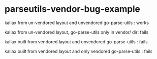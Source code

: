 # parseutils-vendor-bug-example

kallax from un-vendored layout and unvendored go-parse-utils : works

kallax from un-vendored layout, go-parse-utils only in vendor/ dir: fails

kallax built from vendored layout and unvendored go-parse-utils : fails

kallax built from vendored layout and only vendored go-parse-utils : fails
